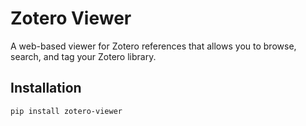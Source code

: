 # Zotero Viewer

A web-based viewer for Zotero references that allows you to browse, search, and tag your Zotero library.

## Installation

```bash
pip install zotero-viewer